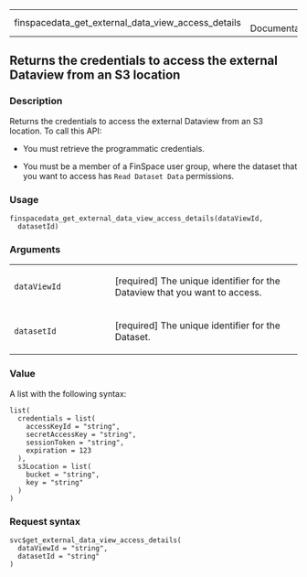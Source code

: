 <table style="width: 100%;">
<tbody>
<tr class="odd">
<td>finspacedata_get_external_data_view_access_details</td>
<td style="text-align: right;">R Documentation</td>
</tr>
</tbody>
</table>

## Returns the credentials to access the external Dataview from an S3 location

### Description

Returns the credentials to access the external Dataview from an S3
location. To call this API:

-   You must retrieve the programmatic credentials.

-   You must be a member of a FinSpace user group, where the dataset
    that you want to access has `⁠Read Dataset Data⁠` permissions.

### Usage

    finspacedata_get_external_data_view_access_details(dataViewId,
      datasetId)

### Arguments

<table>
<colgroup>
<col style="width: 35%" />
<col style="width: 65%" />
</colgroup>
<tbody>
<tr class="odd">
<td><code
id="finspacedata_get_external_data_view_access_details_:_dataViewId">dataViewId</code></td>
<td><p>[required] The unique identifier for the Dataview that you want
to access.</p></td>
</tr>
<tr class="even">
<td><code
id="finspacedata_get_external_data_view_access_details_:_datasetId">datasetId</code></td>
<td><p>[required] The unique identifier for the Dataset.</p></td>
</tr>
</tbody>
</table>

### Value

A list with the following syntax:

    list(
      credentials = list(
        accessKeyId = "string",
        secretAccessKey = "string",
        sessionToken = "string",
        expiration = 123
      ),
      s3Location = list(
        bucket = "string",
        key = "string"
      )
    )

### Request syntax

    svc$get_external_data_view_access_details(
      dataViewId = "string",
      datasetId = "string"
    )
